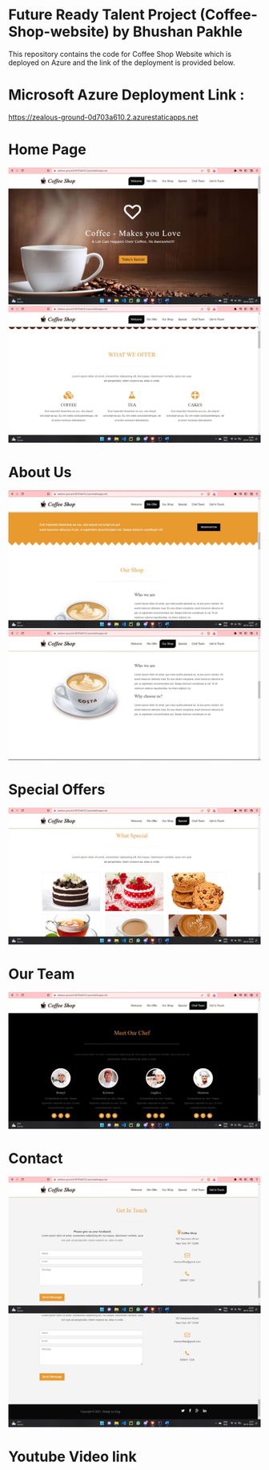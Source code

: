 # Future Ready Talent Project (Coffee-Shop-website) by Bhushan Pakhle

This repository contains the code for Coffee Shop Website which is deployed on Azure and the link of the deployment is provided below.

# Microsoft Azure Deployment Link :
https://zealous-ground-0d703a610.2.azurestaticapps.net

# Home Page 
<img src="img/ss1.jpg" />

<img src="img/ss2.jpg" />

# About Us
<img src="img/ss3.jpg" />

<img src="img/ss4.jpg" />

# Special Offers
<img src="img/ss5.jpg" />

# Our Team
<img src="img/ss6.jpg" />

# Contact
<img src="img/ss7.jpg" />
<img src="img/ss8.jpg" />

# Youtube Video link 

<a href="" ></a>
